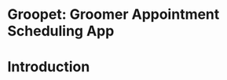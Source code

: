 ﻿# Groopet: Groomer Appointment Scheduling App
 
# Introduction
<p class="text-justify"> <Pet groomers enjoy spending time with animals and giving them the attention they need to have healthy coats, nails, and happy owners. This project intends to facilitate interactions between pet groomers and pet owners so that they can conduct business in a secure and simple manner. The pet groomers will be able to register their accounts so that clients can schedule them thanks to the technology that will be built. The registered groomers' information can be viewed by the clients, who can also post reviews for the groomers. This will aid clients in selecting the most appropriate pet groomer. They can also choose the groomers' visitation schedule. The user's internet connection will also affect the development of the program; if the user's data connection is slow, so will be the procedure for gathering data from the application server. The use of this software will significantly improve the pet grooming experience for both pet owners and pet stylists.> </p>
